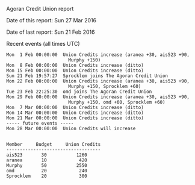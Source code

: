 Agoran Credit Union report

Date of this report: Sun 27 Mar 2016

Date of last report: Sun 21 Feb 2016


Recent events (all times UTC)

    Mon  1 Feb 00:00:00  Union Credits increase (aranea +30, ais523 +90,
                           Murphy +150)
    Mon  8 Feb 00:00:00  Union Credits increase (ditto)
    Mon 15 Feb 00:00:00  Union Credits increase (ditto)
    Sun 21 Feb 19:57:27  Sprocklem joins The Agoran Credit Union
    Mon 22 Feb 00:00:00  Union Credits increase (aranea +30, ais523 +90,
                           Murphy +150, Sprocklem +60)
    Tue 23 Feb 22:25:30  omd joins The Agoran Credit Union
    Mon 29 Feb 00:00:00  Union Credits increase (aranea +30, ais523 +90,
                           Murphy +150, omd +60, Sprocklem +60)
    Mon  7 Mar 00:00:00  Union Credits increase (ditto)
    Mon 14 Mar 00:00:00  Union Credits increase (ditto)
    Mon 21 Mar 00:00:00  Union Credits increase (ditto)
    ----- future events -----
    Mon 28 Mar 00:00:00  Union Credits will increase


    Member     Budget     Union Credits
    -----------------------------------
    ais523       30           1260
    aranea       10            420
    Murphy       50           2550
    omd          20            240
    Sprocklem    20            300